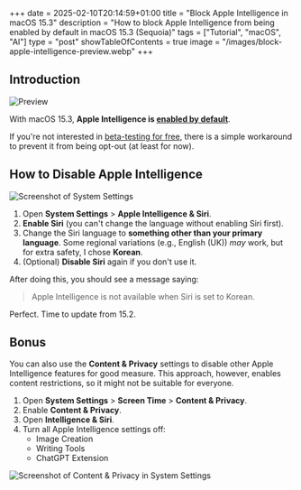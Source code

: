 +++
date = 2025-02-10T20:14:59+01:00
title = "Block Apple Intelligence in macOS 15.3"
description = "How to block Apple Intelligence from being enabled by default in macOS 15.3 (Sequoia)"
tags = ["Tutorial", "macOS", "AI"]
type = "post"
showTableOfContents = true
image = "/images/block-apple-intelligence-preview.webp"
+++

## Introduction

![Preview](/images/block-apple-intelligence-preview.webp)

With macOS 15.3, **Apple Intelligence is [enabled by default](https://arstechnica.com/gadgets/2025/01/ios-18-3-disables-controversial-ai-generated-news-app-notifications/)**.

If you're not interested in [beta-testing for free](https://arstechnica.com/apple/2024/11/apple-intelligence-notification-summaries-are-honestly-pretty-bad/), there is a simple workaround to prevent it from being opt-out (at least for now).


## How to Disable Apple Intelligence

![Screenshot of System Settings](/images/apple-intelligence-is-not-available.webp)

1. Open **System Settings** > **Apple Intelligence & Siri**.
2. **Enable Siri** (you can't change the language without enabling Siri first).
3. Change the Siri language to **something other than your primary language**. Some regional variations (e.g., English (UK)) *may* work, but for extra safety, I chose **Korean**.
4. (Optional) **Disable Siri** again if you don't use it.

After doing this, you should see a message saying:

> Apple Intelligence is not available when Siri is set to Korean.

Perfect. Time to update from 15.2.


## Bonus

You can also use the **Content & Privacy** settings to disable other Apple Intelligence features for good measure. This approach, however, enables content restrictions, so it might not be suitable for everyone.

1. Open **System Settings** > **Screen Time** > **Content & Privacy**.
2. Enable **Content & Privacy**.
3. Open **Intelligence & Siri**.
4. Turn all Apple Intelligence settings off:
   - Image Creation
   - Writing Tools
   - ChatGPT Extension

![Screenshot of Content & Privacy in System Settings](/images/apple-intelligence-content-and-privacy.webp)
